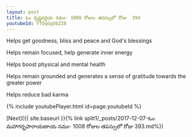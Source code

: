 ```yaml
---
layout: post
title: ఓం కృష్ణవర్ణయ నమః- 1008 రోజుల తపస్సులో రోజు  394
youtubeId: YTOqGgObZI0
---
```

 
 
Helps get goodness, bliss and peace and God's blessings
 
Helps remain focused, help generate inner energy 
 
Helps boost physical and mental health 
 
Helps remain grounded and generates a sense of gratitude towards the greater power 
 
Helps reduce bad karma
 
 
 
 


{% include youtubePlayer.html id=page.youtubeId %}
 
[Next]({{ site.baseurl }}{% link  split1/_posts/2017-12-07-ఓం మహాగర్భపారాయణాయ నమః- 1008 రోజుల తపస్సులో రోజు  393.md%})
 
